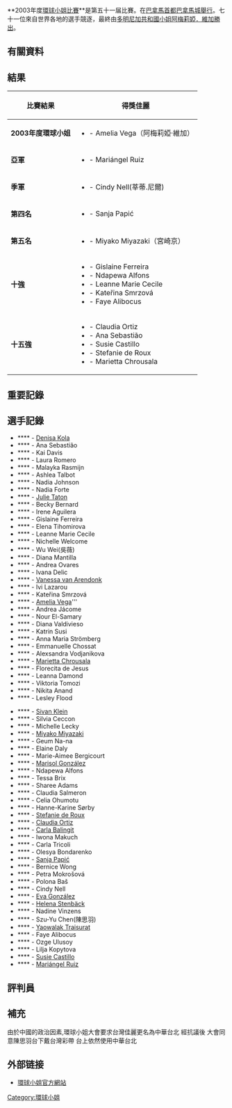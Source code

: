 **2003年度[環球小姐比賽](../Page/環球小姐.md "wikilink")**是第五十一届比賽。在[巴拿馬首都](../Page/巴拿馬.md "wikilink")[巴拿馬城舉行](../Page/巴拿馬城.md "wikilink")。七十一位來自世界各地的選手競逐，最終由[多明尼加共和國小姐](../Page/多明尼加共和國.md "wikilink")[阿梅莉婭．維加勝出](../Page/阿梅莉婭．維加.md "wikilink")。

## 有關資料

## 結果

<table>
<thead>
<tr class="header">
<th><p>比賽結果</p></th>
<th><p>得獎佳麗</p></th>
</tr>
</thead>
<tbody>
<tr class="odd">
<td><p><strong>2003年度環球小姐</strong></p></td>
<td><ul>
<li><strong></strong> - Amelia Vega（阿梅莉婭·維加）</li>
</ul></td>
</tr>
<tr class="even">
<td><p><strong>亞軍</strong></p></td>
<td><ul>
<li><strong></strong> - Mariángel Ruiz</li>
</ul></td>
</tr>
<tr class="odd">
<td><p><strong>季軍</strong></p></td>
<td><ul>
<li><strong></strong> - Cindy Nell(莘蒂.尼爾)</li>
</ul></td>
</tr>
<tr class="even">
<td><p><strong>第四名</strong></p></td>
<td><ul>
<li><strong></strong> - Sanja Papić</li>
</ul></td>
</tr>
<tr class="odd">
<td><p><strong>第五名</strong></p></td>
<td><ul>
<li><strong></strong> - Miyako Miyazaki（宮崎京）</li>
</ul></td>
</tr>
<tr class="even">
<td><p><strong>十強</strong></p></td>
<td><ul>
<li><strong></strong> - Gislaine Ferreira</li>
<li><strong></strong> - Ndapewa Alfons</li>
<li><strong></strong> - Leanne Marie Cecile</li>
<li><strong></strong> - Kateřina Smrzová</li>
<li><strong></strong> - Faye Alibocus</li>
</ul></td>
</tr>
<tr class="odd">
<td><p><strong>十五強</strong></p></td>
<td><ul>
<li><strong></strong> - Claudia Ortiz</li>
<li><strong></strong> - Ana Sebastião</li>
<li><strong></strong> - Susie Castillo</li>
<li><strong></strong> - Stefanie de Roux</li>
<li><strong></strong> - Marietta Chrousala</li>
</ul></td>
</tr>
</tbody>
</table>

## 重要記錄

## 選手記錄

  - **** - [Denisa Kola](../Page/Denisa_Kola.md "wikilink")
  - **** - Ana Sebastião
  - **** - Kai Davis
  - **** - Laura Romero
  - **** - Malayka Rasmijn
  - **** - Ashlea Talbot
  - **** - Nadia Johnson
  - **** - Nadia Forte
  - **** - [Julie Taton](../Page/Julie_Taton.md "wikilink")
  - **** - Becky Bernard
  - **** - Irene Aguilera
  - **** - Gislaine Ferreira
  - **** - Elena Tihomirova
  - **** - Leanne Marie Cecile
  - **** - Nichelle Welcome
  - **** - Wu Wei(吳薇)
  - **** - Diana Mantilla
  - **** - Andrea Ovares
  - **** - Ivana Delic
  - **** - [Vanessa van
    Arendonk](../Page/Vanessa_van_Arendonk.md "wikilink")
  - **** - Ivi Lazarou
  - **** - Kateřina Smrzová
  - **** - [Amelia Vega](../Page/Amelia_Vega.md "wikilink")'''
  - **** - Andrea Jácome
  - **** - Nour El-Samary
  - **** - Diana Valdivieso
  - **** - Katrin Susi
  - **** - Anna Maria Strömberg
  - **** - Emmanuelle Chossat
  - **** - Alexsandra Vodjanikova
  - **** - [Marietta
    Chrousala](../Page/Marietta_Chrousala.md "wikilink")
  - **** - Florecita de Jesus
  - **** - Leanna Damond
  - **** - Viktoria Tomozi
  - **** - Nikita Anand
  - **** - Lesley Flood

<!-- end list -->

  - **** - [Sivan Klein](../Page/Sivan_Klein.md "wikilink")
  - **** - Silvia Ceccon
  - **** - Michelle Lecky
  - **** - [Miyako Miyazaki](../Page/Miyako_Miyazaki.md "wikilink")
  - **** - Geum Na-na
  - **** - Elaine Daly
  - **** - Marie-Aimee Bergicourt
  - **** - [Marisol González](../Page/Marisol_González.md "wikilink")
  - **** - Ndapewa Alfons
  - **** - Tessa Brix
  - **** - Sharee Adams
  - **** - Claudia Salmeron
  - **** - Celia Ohumotu
  - **** - Hanne-Karine Sørby
  - **** - [Stefanie de Roux](../Page/Stefanie_de_Roux.md "wikilink")
  - **** - [Claudia Ortiz](../Page/Claudia_Ortiz.md "wikilink")
  - **** - [Carla Balingit](../Page/Carla_Balingit.md "wikilink")
  - **** - Iwona Makuch
  - **** - Carla Tricoli
  - **** - Olesya Bondarenko
  - **** - [Sanja Papić](../Page/Sanja_Papić.md "wikilink")
  - **** - Bernice Wong
  - **** - Petra Mokrošová
  - **** - Polona Baš
  - **** - Cindy Nell
  - **** - [Eva González](../Page/Eva_González.md "wikilink")
  - **** - [Helena Stenbäck](../Page/Helena_Stenbäck.md "wikilink")
  - **** - Nadine Vinzens
  - **** - Szu-Yu Chen(陳思羽)
  - **** - [Yaowalak
    Traisurat](../Page/Yaowalak_Traisurat.md "wikilink")
  - **** - Faye Alibocus
  - **** - Ozge Ulusoy
  - **** - Lilja Kopytova
  - **** - [Susie Castillo](../Page/Susie_Castillo.md "wikilink")
  - **** - [Mariángel Ruiz](../Page/Mariángel_Ruiz.md "wikilink")

## 評判員

## 補充

由於中國的政治因素,環球小姐大會要求台灣佳麗更名為中華台北 經抗議後 大會同意陳思羽台下戴台灣彩帶 台上依然使用中華台北

## 外部链接

  - [環球小姐官方網站](http://www.missuniverse.com)

[Category:環球小姐](https://zh.wikipedia.org/wiki/Category:環球小姐 "wikilink")